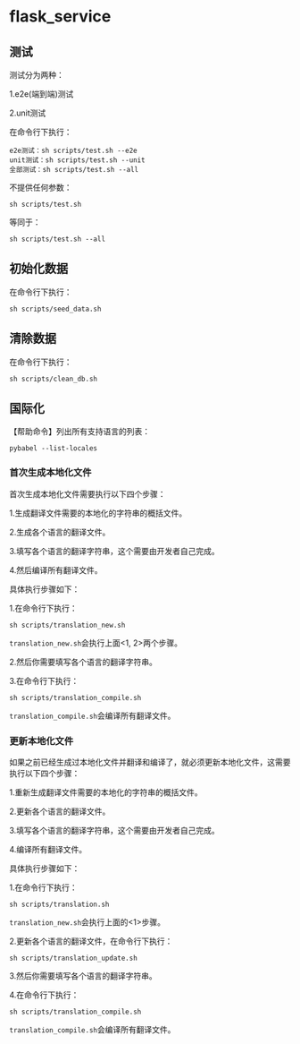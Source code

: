 # flask_service

## 测试

测试分为两种：

1.e2e(端到端)测试

2.unit测试

在命令行下执行：
    
    e2e测试：sh scripts/test.sh --e2e
    unit测试：sh scripts/test.sh --unit
    全部测试：sh scripts/test.sh --all

不提供任何参数：
    
    sh scripts/test.sh
    
等同于：

    sh scripts/test.sh --all
    
## 初始化数据

在命令行下执行：

    sh scripts/seed_data.sh
    
## 清除数据

在命令行下执行：

    sh scripts/clean_db.sh


## 国际化

【帮助命令】列出所有支持语言的列表：

    pybabel --list-locales
    
### 首次生成本地化文件

首次生成本地化文件需要执行以下四个步骤：

1.生成翻译文件需要的本地化的字符串的概括文件。

2.生成各个语言的翻译文件。

3.填写各个语言的翻译字符串，这个需要由开发者自己完成。

4.然后编译所有翻译文件。

具体执行步骤如下：

1.在命令行下执行：
    
    sh scripts/translation_new.sh

`translation_new.sh`会执行上面<1, 2>两个步骤。

2.然后你需要填写各个语言的翻译字符串。

3.在命令行下执行：
    
    sh scripts/translation_compile.sh

`translation_compile.sh`会编译所有翻译文件。

### 更新本地化文件

如果之前已经生成过本地化文件并翻译和编译了，就必须更新本地化文件，这需要执行以下四个步骤：


1.重新生成翻译文件需要的本地化的字符串的概括文件。

2.更新各个语言的翻译文件。

3.填写各个语言的翻译字符串，这个需要由开发者自己完成。

4.编译所有翻译文件。

具体执行步骤如下：

1.在命令行下执行：
    
    sh scripts/translation.sh

`translation_new.sh`会执行上面的<1>步骤。


2.更新各个语言的翻译文件，在命令行下执行：
    
    sh scripts/translation_update.sh
    
3.然后你需要填写各个语言的翻译字符串。
    
4.在命令行下执行：
    
    sh scripts/translation_compile.sh

`translation_compile.sh`会编译所有翻译文件。
    